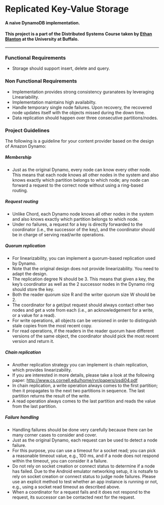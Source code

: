 # Replicated Key-Value Storage
#### A naive DynamoDB implementation.
#### This project is a part of the Distributed Systems Course taken by [Ethan Blanton](https://cse.buffalo.edu/~eblanton/) at the University at Buffalo.

---

### Functional Requirements

* Storage should support insert, delete and query.

### Non Functional Requirements

* Implementation provides strong consistency guranatees by leveraging Lineariability. 
* Implementation maintains high availabilty.
* Handle temporary single node failures. Upon recovery, the recovered node updates itself with the objects missed during the down time.
* Data replication should happen over three consecutive partitions/nodes.


### Project Guidelines

The following is a guideline for your content provider based on the design of Amazon Dynamo: 
##### Membership 
 * Just as the original Dynamo, every node can know every other node.​ This means 
that each node knows all other nodes in the system and also knows exactly 
which partition belongs to which node; any node can forward a request to the 
correct node without using a ring-based routing. 
##### Request routing 
 * Unlike Chord, each Dynamo node knows all other nodes in the system and also 
knows exactly which partition belongs to which node. 
 * Under no failures, a request for a key is directly forwarded to the coordinator (i.e., 
the successor of the key), and the coordinator should be in charge of serving 
read/write operations. 
##### Quorum replication 
 * For linearizability, you can implement a quorum-based replication used by 
Dynamo. 
 * Note that the original design does not provide linearizability. You need to adapt 
the design. 
 * The replication degree N should be 3.​ This means that given a key, the key’s 
coordinator as well as the 2 successor nodes in the Dynamo ring should store the 
key. 
 * Both the reader quorum size R and the writer quorum size W should be 2. 
 * The coordinator for a get/put request should ​always contact other two nodes​ and 
get a vote from each (i.e., an acknowledgement for a write, or a value for a read). 
 * For write operations, all objects can be ​versioned​ in order to distinguish stale 
copies from the most recent copy. 
 * For read operations, if the readers in the reader quorum have different versions 
of the same object, the coordinator should pick the most recent version and 
return it. 
##### Chain replication 
 * Another replication strategy you can implement is chain replication, which 
provides linearizability. 
 * If you are interested in more details, please take a look at the following paper: 
http://www.cs.cornell.edu/home/rvr/papers/osdi04.pdf 
 * In chain replication, a write operation always comes to the first partition; then it 
propagates to the next two partitions in sequence. The last partition returns the 
result of the write. 
 * A read operation always comes to the last partition and reads the value from the 
last partition. 
##### Failure handling 
 * Handling failures should be done very carefully because there can be many 
corner cases to consider and cover. 
 * Just as the original Dynamo, each request can be used to detect a node failure. 
 * For this purpose, you can use a timeout for a socket read;​ you can pick a 
reasonable timeout value, e.g., 100 ms, and if a node does not respond within 
the timeout, you can consider it a failure. 
 * Do not rely on socket creation or connect status to determine if a node has 
failed.​ Due to the Android emulator networking setup, it is ​not​ safe to rely on 
socket creation or connect status to judge node failures. Please use an explicit 
method to test whether an app instance is running or not, e.g., using a socket 
read timeout as described above. 
*  When a coordinator for a request fails and it does not respond to the request, ​its 
successor can be contacted next for the request.
